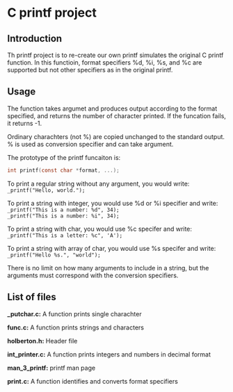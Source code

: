 # C printf project     
    
## Introduction   
   
Th printf project is to re-create our own printf simulates the original C printf function. In this functioin, format specifiers  %d, %i, %s, and %c are supported but not other specifiers as in the original printf.  
   
## Usage
   
The function takes argumet and produces output according to the format specified, and returns the number of character printed. If the funcation fails, it returns -1.
       
Ordinary charachters (not %) are copied unchanged to the standard output. % is used as conversion specifier and can take argument.   
     
The prototype of the printf funcaiton is:   
```c
int printf(const char *format, ...);
```
To print a regular string without any argument, you would write:         
```_printf("Hello, world.");```
   
To print a string with integer, you would use %d or %i specifier and write:   
```_printf("This is a number: %d", 34);```   
```_printf("This is a number: %i", 34);```      
   
To print a string with char, you would use %c specifer and write:   
```_printf("This is a letter: %c", 'A');```   
    
To print a string with array of char, you would use %s specifer and write:  
```_printf("Hello %s.", "world");```    
   
There is no limit on how many arguments to include in a string, but the arguments must correspond with the conversion specifiers.        
   
## List of files  
   
**_putchar.c:** A function prints single charachter   
  
**func.c:** A function prints strings and characters  
   
**holberton.h:** Header file  
   
**int_printer.c:** A function prints integers and numbers in decimal format  
  
**man_3_printf:** printf man page   
   
**print.c:** A function identifies and converts format specifiers  
